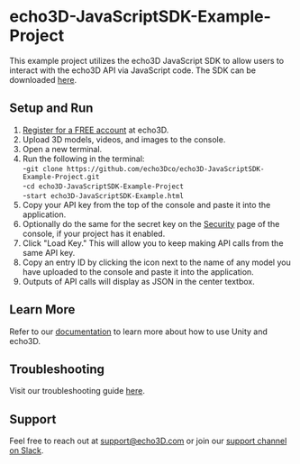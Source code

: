 # echo3D-JavaScriptSDK-Example-Project
This example project utilizes the echo3D JavaScript SDK to allow users to interact with the echo3D API via JavaScript code.
The SDK can be downloaded [here](https://storage.echo3d.com/JS/Echo3DApi.zip).

## Setup and Run
1. [Register for a FREE account](https://console.echo3d.com/#/auth/register?utm_term={keyword}&utm_campaign=javascript_sdk&utm_source=github&utm_medium=sourcecontrol) at echo3D.
2. Upload 3D models, videos, and images to the console.
4. Open a new terminal.
5. Run the following in the terminal: <br>
-`git clone https://github.com/echo3Dco/echo3D-JavaScriptSDK-Example-Project.git`<br>
-`cd echo3D-JavaScriptSDK-Example-Project` <br>
-`start echo3D-JavaScriptSDK-Example.html` <br>
6. Copy your API key from the top of the console and paste it into the application.
7. Optionally do the same for the secret key on the [Security](https://docs.echo3d.com/web-console/account-pages/security-page) page of the console, if your project has it enabled.
8. Click "Load Key." This will allow you to keep making API calls from the same API key.
10. Copy an entry ID by clicking the icon next to the name of any model you have uploaded to the console and paste it into the application.
11. Outputs of API calls will display as JSON in the center textbox.

## Learn More
Refer to our [documentation](https://docs.echo3D.com/unity/) to learn more about how to use Unity and echo3D.

## Troubleshooting
Visit our troubleshooting guide [here](https://docs.echo3d.com/unity/troubleshooting#im-getting-a-newtonsoft.json.dll-error-in-unity).

## Support
Feel free to reach out at [support@echo3D.com](mailto:support@echo3D.co) or join our [support channel on Slack](https://go.echo3D.co/join). 
